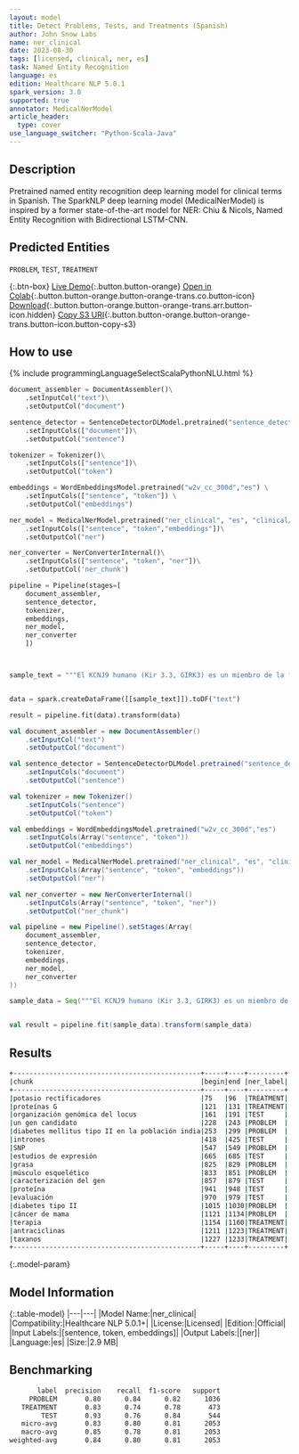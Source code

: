```yaml
---
layout: model
title: Detect Problems, Tests, and Treatments (Spanish)
author: John Snow Labs
name: ner_clinical
date: 2023-08-30
tags: [licensed, clinical, ner, es]
task: Named Entity Recognition
language: es
edition: Healthcare NLP 5.0.1
spark_version: 3.0
supported: true
annotator: MedicalNerModel
article_header:
  type: cover
use_language_switcher: "Python-Scala-Java"
---
```


## Description

Pretrained named entity recognition deep learning model for clinical terms in Spanish. The SparkNLP deep learning model (MedicalNerModel) is inspired by a former state-of-the-art model for NER: Chiu & Nicols, Named Entity Recognition with Bidirectional LSTM-CNN.

## Predicted Entities

`PROBLEM`, `TEST`, `TREATMENT`

{:.btn-box}
[Live Demo](https://demo.johnsnowlabs.com/healthcare/NER_CLINICAL_MULTI/){:.button.button-orange}
[Open in Colab](https://github.com/JohnSnowLabs/spark-nlp-workshop/blob/master/tutorials/streamlit_notebooks/healthcare/NER_CLINICAL_MULTI.ipynb){:.button.button-orange.button-orange-trans.co.button-icon}
[Download](https://s3.amazonaws.com/auxdata.johnsnowlabs.com/clinical/models/ner_clinical_es_5.0.1_3.0_1693370988290.zip){:.button.button-orange.button-orange-trans.arr.button-icon.hidden}
[Copy S3 URI](s3://auxdata.johnsnowlabs.com/clinical/models/ner_clinical_es_5.0.1_3.0_1693370988290.zip){:.button.button-orange.button-orange-trans.button-icon.button-copy-s3}

## How to use



<div class="tabs-box" markdown="1">
{% include programmingLanguageSelectScalaPythonNLU.html %}
  
```python
document_assembler = DocumentAssembler()\
    .setInputCol("text")\
    .setOutputCol("document")

sentence_detector = SentenceDetectorDLModel.pretrained("sentence_detector_dl", "xx")\
    .setInputCols(["document"])\
    .setOutputCol("sentence")

tokenizer = Tokenizer()\
    .setInputCols(["sentence"])\
    .setOutputCol("token")

embeddings = WordEmbeddingsModel.pretrained("w2v_cc_300d","es") \
    .setInputCols(["sentence", "token"]) \
    .setOutputCol("embeddings")

ner_model = MedicalNerModel.pretrained("ner_clinical", "es", "clinical/models")\
    .setInputCols(["sentence", "token","embeddings"])\
    .setOutputCol("ner")

ner_converter = NerConverterInternal()\
    .setInputCols(["sentence", "token", "ner"])\
    .setOutputCol('ner_chunk')

pipeline = Pipeline(stages=[
    document_assembler, 
    sentence_detector,
    tokenizer,
    embeddings,
    ner_model,
    ner_converter   
    ])



sample_text = """El KCNJ9 humano (Kir 3.3, GIRK3) es un miembro de la familia de canales de potasio rectificadores internos activados por proteínas G (GIRK). Aquí describimos la organización genómica del locus KCNJ9 en el cromosoma 1q21-23 como un gen candidato para la diabetes mellitus tipo II en la población india Pima. El gen abarca aproximadamente 7,6 kb y contiene un exón no codificante y dos exones codificantes separados por intrones de aproximadamente 2,2 y aproximadamente 2,6 kb, respectivamente. Identificamos 14 polimorfismos de un solo nucleótido (SNP), incluido uno que predice una sustitución Val366Ala, y una inserción/deleción de 8 pares de bases (bp). Nuestros estudios de expresión revelaron la presencia del transcrito en varios tejidos humanos, incluidos el páncreas y dos tejidos importantes sensibles a la insulina: grasa y músculo esquelético. La caracterización del gen KCNJ9 debería facilitar más estudios sobre la función de la proteína KCNJ9 y permitir la evaluación del posible papel del locus en la diabetes tipo II. CONTEXTO: En la actualidad, uno de los aspectos más importantes para el tratamiento del cáncer de mama es desarrollar la terapia estándar para pacientes tratados previamente con antraciclinas y taxanos."""


data = spark.createDataFrame([[sample_text]]).toDF("text")

result = pipeline.fit(data).transform(data)
```
```scala
val document_assembler = new DocumentAssembler()
    .setInputCol("text")
    .setOutputCol("document")

val sentence_detector = SentenceDetectorDLModel.pretrained("sentence_detector_dl", "xx")
    .setInputCols("document")
    .setOutputCol("sentence")

val tokenizer = new Tokenizer()
    .setInputCols("sentence")
    .setOutputCol("token")

val embeddings = WordEmbeddingsModel.pretrained("w2v_cc_300d","es")
    .setInputCols(Array("sentence", "token"))
    .setOutputCol("embeddings")

val ner_model = MedicalNerModel.pretrained("ner_clinical", "es", "clinical/models")
    .setInputCols(Array("sentence", "token", "embeddings"))
    .setOutputCol("ner")

val ner_converter = new NerConverterInternal()
    .setInputCols(Array("sentence", "token", "ner"))
    .setOutputCol("ner_chunk")

val pipeline = new Pipeline().setStages(Array(
    document_assembler, 
    sentence_detector,
    tokenizer,
    embeddings,
    ner_model,
    ner_converter   
))

sample_data = Seq("""El KCNJ9 humano (Kir 3.3, GIRK3) es un miembro de la familia de canales de potasio rectificadores internos activados por proteínas G (GIRK). Aquí describimos la organización genómica del locus KCNJ9 en el cromosoma 1q21-23 como un gen candidato para la diabetes mellitus tipo II en la población india Pima. El gen abarca aproximadamente 7,6 kb y contiene un exón no codificante y dos exones codificantes separados por intrones de aproximadamente 2,2 y aproximadamente 2,6 kb, respectivamente. Identificamos 14 polimorfismos de un solo nucleótido (SNP), incluido uno que predice una sustitución Val366Ala, y una inserción/deleción de 8 pares de bases (bp). Nuestros estudios de expresión revelaron la presencia del transcrito en varios tejidos humanos, incluidos el páncreas y dos tejidos importantes sensibles a la insulina: grasa y músculo esquelético. La caracterización del gen KCNJ9 debería facilitar más estudios sobre la función de la proteína KCNJ9 y permitir la evaluación del posible papel del locus en la diabetes tipo II. CONTEXTO: En la actualidad, uno de los aspectos más importantes para el tratamiento del cáncer de mama es desarrollar la terapia estándar para pacientes tratados previamente con antraciclinas y taxanos.""").toDS.toDF("text")


val result = pipeline.fit(sample_data).transform(sample_data)
```
</div>

## Results

```bash
+-----------------------------------------------+-----+----+---------+
|chunk                                          |begin|end |ner_label|
+-----------------------------------------------+-----+----+---------+
|potasio rectificadores                         |75   |96  |TREATMENT|
|proteínas G                                    |121  |131 |TREATMENT|
|organización genómica del locus                |161  |191 |TEST     |
|un gen candidato                               |228  |243 |PROBLEM  |
|diabetes mellitus tipo II en la población india|253  |299 |PROBLEM  |
|intrones                                       |418  |425 |TEST     |
|SNP                                            |547  |549 |PROBLEM  |
|estudios de expresión                          |665  |685 |TEST     |
|grasa                                          |825  |829 |PROBLEM  |
|músculo esquelético                            |833  |851 |PROBLEM  |
|caracterización del gen                        |857  |879 |TEST     |
|proteína                                       |941  |948 |TEST     |
|evaluación                                     |970  |979 |TEST     |
|diabetes tipo II                               |1015 |1030|PROBLEM  |
|cáncer de mama                                 |1121 |1134|PROBLEM  |
|terapia                                        |1154 |1160|TREATMENT|
|antraciclinas                                  |1211 |1223|TREATMENT|
|taxanos                                        |1227 |1233|TREATMENT|
+-----------------------------------------------+-----+----+---------+
```

{:.model-param}
## Model Information

{:.table-model}
|---|---|
|Model Name:|ner_clinical|
|Compatibility:|Healthcare NLP 5.0.1+|
|License:|Licensed|
|Edition:|Official|
|Input Labels:|[sentence, token, embeddings]|
|Output Labels:|[ner]|
|Language:|es|
|Size:|2.9 MB|

## Benchmarking

```bash
       label  precision    recall  f1-score   support
     PROBLEM       0.80      0.84      0.82      1036
   TREATMENT       0.83      0.74      0.78       473
        TEST       0.93      0.76      0.84       544
   micro-avg       0.83      0.80      0.81      2053
   macro-avg       0.85      0.78      0.81      2053
weighted-avg       0.84      0.80      0.81      2053
```
